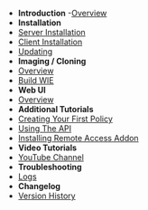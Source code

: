 - **Introduction**
-[Overview](introduction/theopenem-overview.md)
- **Installation**
- [Server Installation](installation/server-installation.md)
- [Client Installation](installation/client-installation.md)
- [Updating](installation/updating.md)
- **Imaging / Cloning**
- [Overview](imaging/overview.md)
- [Build WIE](imaging/build-wie.md)
- **Web UI**
- [Overview](ui/overview.md)
- **Additional Tutorials**
- [Creating Your First Policy](tutorials/first-policy.md)
- [Using The API](tutorials/api.md)
- [Installing Remote Access Addon](tutorials/remote-access.md)
- **Video Tutorials**
- [YouTube Channel](video/youtube.md)
- **Troubleshooting**
- [Logs](troubleshooting/logs.md)
- **Changelog**
- [Version History](changelog/version-history.md)
